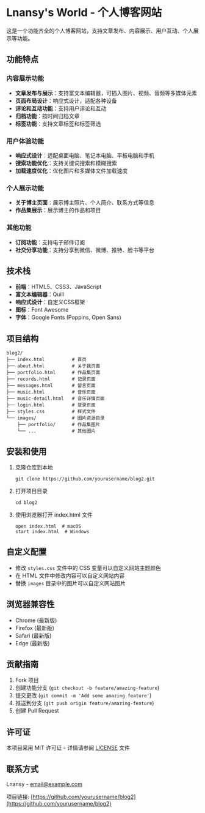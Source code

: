 # Lnansy's World - 个人博客网站

这是一个功能齐全的个人博客网站，支持文章发布、内容展示、用户互动、个人展示等功能。

## 功能特点

### 内容展示功能
- **文章发布与展示**：支持富文本编辑器，可插入图片、视频、音频等多媒体元素
- **页面布局设计**：响应式设计，适配各种设备
- **评论和互动功能**：支持用户评论和互动
- **归档功能**：按时间归档文章
- **标签功能**：支持文章标签和标签筛选

### 用户体验功能
- **响应式设计**：适配桌面电脑、笔记本电脑、平板电脑和手机
- **搜索功能优化**：支持关键词搜索和模糊搜索
- **加载速度优化**：优化图片和多媒体文件加载速度

### 个人展示功能
- **关于博主页面**：展示博主照片、个人简介、联系方式等信息
- **作品集展示**：展示博主的作品和项目

### 其他功能
- **订阅功能**：支持电子邮件订阅
- **社交分享功能**：支持分享到微信、微博、推特、脸书等平台

## 技术栈

- **前端**：HTML5、CSS3、JavaScript
- **富文本编辑器**：Quill
- **响应式设计**：自定义CSS框架
- **图标**：Font Awesome
- **字体**：Google Fonts (Poppins, Open Sans)

## 项目结构

```
blog2/
├── index.html          # 首页
├── about.html          # 关于我页面
├── portfolio.html      # 作品集页面
├── records.html        # 记录页面
├── messages.html       # 留言页面
├── music.html          # 音乐页面
├── music-detail.html   # 音乐详情页面
├── login.html          # 登录页面
├── styles.css          # 样式文件
└── images/             # 图片资源目录
    ├── portfolio/      # 作品集图片
    └── ...             # 其他图片
```

## 安装和使用

1. 克隆仓库到本地
   ```
   git clone https://github.com/yourusername/blog2.git
   ```

2. 打开项目目录
   ```
   cd blog2
   ```

3. 使用浏览器打开 index.html 文件
   ```
   open index.html  # macOS
   start index.html  # Windows
   ```

## 自定义配置

- 修改 `styles.css` 文件中的 CSS 变量可以自定义网站主题颜色
- 在 HTML 文件中修改内容可以自定义网站内容
- 替换 `images` 目录中的图片可以自定义网站图片

## 浏览器兼容性

- Chrome (最新版)
- Firefox (最新版)
- Safari (最新版)
- Edge (最新版)

## 贡献指南

1. Fork 项目
2. 创建功能分支 (`git checkout -b feature/amazing-feature`)
3. 提交更改 (`git commit -m 'Add some amazing feature'`)
4. 推送到分支 (`git push origin feature/amazing-feature`)
5. 创建 Pull Request

## 许可证

本项目采用 MIT 许可证 - 详情请参阅 [LICENSE](LICENSE) 文件

## 联系方式

Lnansy - email@example.com

项目链接: [https://github.com/yourusername/blog2](https://github.com/yourusername/blog2) 